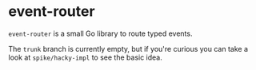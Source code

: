 # event-router

`event-router` is a small Go library to route typed events.

The `trunk` branch is currently empty, but if you're curious you can take a 
look at `spike/hacky-impl` to see the basic idea.